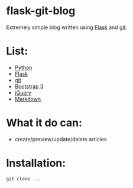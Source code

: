 # flask-git-blog

Extremely simple blog written using [Flask](http://flask.pocoo.org/) and
[git](https://git-scm.com/).

# List:
- [Python](http://python.org/)
- [Flask](http://flask.pocoo.org/)
- [git](https://git-scm.com/)
- [Bootstrap 3](http://getbootstrap.com/)
- [jQuery](http://jquery.com)
- [Markdown](http://daringfireball.net/projects/markdown/syntax)

# What it do can:
- create/preview/update/delete articles

# Installation:
`git clone ...`
